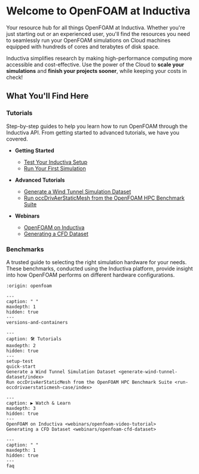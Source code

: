 # Welcome to OpenFOAM at Inductiva 

Your resource hub for all things OpenFOAM at Inductiva. Whether you're just starting out or an experienced user, you'll find the resources you need to seamlessly run your OpenFOAM simulations on Cloud machines equipped with hundreds of cores and terabytes of disk space.

Inductiva simplifies research by making high-performance computing more accessible and cost-effective. Use the power of the Cloud to **scale your simulations** and **finish your projects sooner**, while keeping your costs in check! 

## What You'll Find Here

### Tutorials
Step-by-step guides to help you learn how to run OpenFOAM through the Inductiva API. From getting started to advanced tutorials, we have you covered.

* **Getting Started**
    - [Test Your Inductiva Setup](setup-test)
    - [Run Your First Simulation](quick-start)

* **Advanced Tutorials**
    - [Generate a Wind Tunnel Simulation Dataset](generate-wind-tunnel-dataset/index)
    - [Run occDrivAerStaticMesh from the OpenFOAM HPC Benchmark Suite](run-occdrivaerstaticmesh-case/index)

* **Webinars**
    - [OpenFOAM on Inductiva](webinars/openfoam-video-tutorial)
    - [Generating a CFD Dataset](webinars/openfoam-cfd-dataset)

### Benchmarks
A trusted guide to selecting the right simulation hardware for your needs. These benchmarks, conducted using the Inductiva platform, provide insight into how OpenFOAM performs on different hardware configurations.

```{banner}
:origin: openfoam
```

```{toctree}
---
caption: " "
maxdepth: 1
hidden: true
---
versions-and-containers
```

```{toctree}
---
caption: 🛠️ Tutorials
maxdepth: 2
hidden: true
---
setup-test
quick-start
Generate a Wind Tunnel Simulation Dataset <generate-wind-tunnel-dataset/index>
Run occDrivAerStaticMesh from the OpenFOAM HPC Benchmark Suite <run-occdrivaerstaticmesh-case/index>
```

```{toctree}
---
caption: ▶️ Watch & Learn
maxdepth: 3
hidden: true
---
OpenFOAM on Inductiva <webinars/openfoam-video-tutorial>
Generating a CFD Dataset <webinars/openfoam-cfd-dataset>
```

```{toctree}
---
caption: " "
maxdepth: 1
hidden: true
---
faq
```


